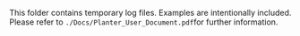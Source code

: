 This folder contains temporary log files. Examples are intentionally included. Please refer to ```./Docs/Planter_User_Document.pdf```for further information.

